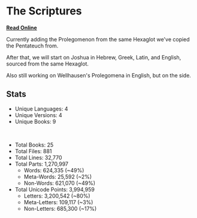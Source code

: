 # The Scriptures

**[Read Online](https://r-neal-kelly.github.io/the_scriptures/)**

Currently adding the Prolegomenon from the same Hexaglot we've copied the Pentateuch from.

After that, we will start on Joshua in Hebrew, Greek, Latin, and English, sourced from the same Hexaglot.

Also still working on Wellhausen's Prolegomena in English, but on the side.

## Stats

- Unique Languages: 4
- Unique Versions: 4
- Unique Books: 9

<br>

- Total Books: 25
- Total Files: 881
- Total Lines: 32,770
- Total Parts: 1,270,997
    - Words: 624,335 (~49%)
    - Meta-Words: 25,592 (~2%)
    - Non-Words: 621,070 (~49%)
- Total Unicode Points: 3,994,959
    - Letters: 3,200,542 (~80%)
    - Meta-Letters: 109,117 (~3%)
    - Non-Letters: 685,300 (~17%)
